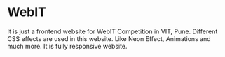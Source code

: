 # WebIT
It is just a frontend website for WebIT Competition in VIT, Pune.
Different CSS effects are used in this website.
Like Neon Effect, Animations and much more.
It is fully responsive website.